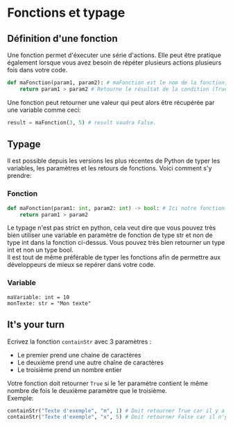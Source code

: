 # Fonctions et typage

## Définition d'une fonction

Une fonction permet d'éxecuter une série d'actions. Elle peut être pratique également lorsque vous avez besoin de répéter plusieurs actions plusieurs fois dans votre code.  

```python
def maFonction(param1, param2): # maFonction est le nom de la fonction, on peut y inclure un ou plusieurs paramètres.
    return param1 > param2 # Retourne le résultat de la condition (True ou False)
```

Une fonction peut retourner une valeur qui peut alors être récupérée par une variable comme ceci:

```python
result = maFonction(3, 5) # result vaudra False.
```

## Typage

Il est possible depuis les versions les plus récentes de Python de typer les variables, les paramètres et les retours de fonctions. Voici comment s'y prendre:

### Fonction

```python
def maFonction(param1: int, param2: int) -> bool: # Ici notre fonction prend deux paramètres de type int et retournera un bool.
    return param1 > param2
```

Le typage n'est pas strict en python, cela veut dire que vous pouvez très bien utiliser une variable en paramètre de fonction de type str et non de type int dans la fonction ci-dessus. Vous pouvez très bien retourner un type int et non un type bool.  
Il est tout de même préférable de typer les fonctions afin de permettre aux développeurs de mieux se repérer dans votre code.  

### Variable

```pythonb
maVariable: int = 10
monTexte: str = "Mon texte"
```

## It's your turn

Ecrivez la fonction `containStr` avec 3 paramètres :  
- Le premier prend une chaine de caractères
- Le deuxième prend une autre chaîne de caractères
- Le troisième prend un nombre entier

Votre fonction doit retourner `True` si le 1er paramètre contient le même nombre de fois le deuxième paramètre que le troisième.  
Exemple:
```python
containStr("Texte d'exemple", "m", 1) # Doit retourner True car il y a bien 1 m dans le premier paramètre.
containStr("Texte d'exemple", "x", 5) # Doit retourner False car il n'y a pas le même nombre de x dans le premier paramètre.
```